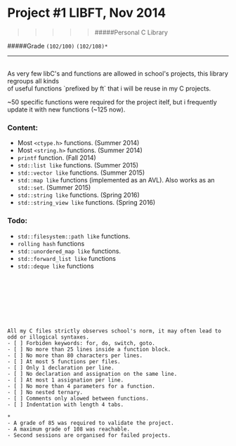 # Project #1 LIBFT, Nov 2014
>>>>> #####Personal C Library

#####Grade ``(102/100)`` ``(102/108)*``
--------  -----------------------
<br>
As very few libC's and functions are allowed in school's projects,
this library regroups all kinds <BR>of useful functions `prefixed by ft`
that i will be reuse in my C projects.
<br>

~50 specific functions were required for the project itelf, but i frequently update it with new functions (~125 now).
<br>

### Content:
* Most `<ctype.h>` functions. (Summer 2014)
* Most `<string.h>` functions. (Summer 2014)
* `printf` function. (Fall 2014)
* `std::list like` functions. (Summer 2015)
* `std::vector like` functions. (Summer 2015)
* `std::map like` functions (implemented as an AVL). Also works as an `std::set`. (Summer 2015)
* `std::string like` functions. (Spring 2016)
* `std::string_view like` functions. (Spring 2016)

### Todo:
* `std::filesystem::path like` functions.
* `rolling hash` functions
* `std::unordered_map like` functions.
* `std::forward_list like` functions
* `std::deque like` functions
<br><br><br><br><br><br><br><br>


```
All my C files strictly observes school's norm, it may often lead to odd or illogical syntaxes.
- [ ] Forbiden keywords: for, do, switch, goto.
- [ ] No more than 25 lines inside a function block.
- [ ] No more than 80 characters per lines.
- [ ] At most 5 functions per files.
- [ ] Only 1 declaration per line.
- [ ] No declaration and assignation on the same line.
- [ ] At most 1 assignation per line.
- [ ] No more than 4 parameters for a function.
- [ ] No nested ternary.
- [ ] Comments only alowed between functions.
- [ ] Indentation with length 4 tabs.
```
```
*
- A grade of 85 was required to validate the project.
- A maximum grade of 108 was reachable.
- Second sessions are organised for failed projects.
```
